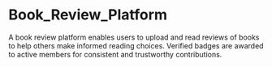 # Book_Review_Platform
A book review platform enables users to upload and read reviews of books to help others make informed reading choices. Verified badges are awarded to active members for consistent and trustworthy contributions.

